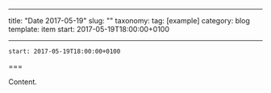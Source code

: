 
---
title: "Date 2017-05-19"
slug: ""
taxonomy:
tag: [example]
category: blog
template: item
start: 2017-05-19T18:00:00+0100

---

``start: 2017-05-19T18:00:00+0100``

===

Content.
